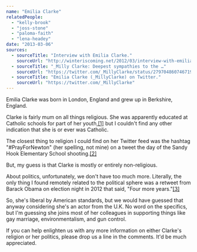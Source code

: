 ```yaml
---
name: "Emilia Clarke"
relatedPeople:
  - "kelly-brook"
  - "joss-stone"
  - "paloma-faith"
  - "lena-headey"
date: "2013-03-06"
sources:
  - sourceTitle: "Interview with Emilia Clarke."
    sourceUrl: "http://winteriscoming.net/2012/03/interview-with-emilia-clarke/"
  - sourceTitle: "_Milly Clarke: Deepest sympathies to the …"
    sourceUrl: "https://twitter.com/_MillyClarke/status/279704860746719234"
  - sourceTitle: "Emilia Clarke (_MillyClarke) on Twitter."
    sourceUrl: "https://twitter.com/_MillyClarke"
---
```


Emilia Clarke was born in London, England and grew up in Berkshire, England.

Clarke is fairly mum on all things religious. She was apparently educated at Catholic schools for part of her youth,<a class="source-citation" href="#http://winteriscoming.net/2012/03/interview-with-emilia-clarke/" title="Interview with Emilia Clarke.">[1]</a> but I couldn't find any other indication that she is or ever was Catholic.

The closest thing to religion I could find on her Twitter feed was the hashtag "#PrayForNewton" (her spelling, not mine) on a tweet the day of the Sandy Hook Elementary School shooting.<a class="source-citation" href="#https://twitter.com/_MillyClarke/status/279704860746719234" title="_Milly Clarke: Deepest sympathies to the …">[2]</a>

But, my guess is that Clarke is mostly or entirely non-religious.

About politics, unfortunately, we don't have too much more. Literally, the only thing I found remotely related to the political sphere was a retweet from Barack Obama on election night in 2012 that said, "Four more years."<a class="source-citation" href="#https://twitter.com/_MillyClarke" title="Emilia Clarke (_MillyClarke) on Twitter.">[3]</a>

So, she's liberal by American standards, but we would have guessed that anyway considering she's an actor from the U.K. No word on the specifics, but I'm guessing she joins most of her colleagues in supporting things like gay marriage, environmentalism, and gun control.

If you can help enlighten us with any more information on either Clarke's religion or her politics, please drop us a line in the comments. It'd be much appreciated.